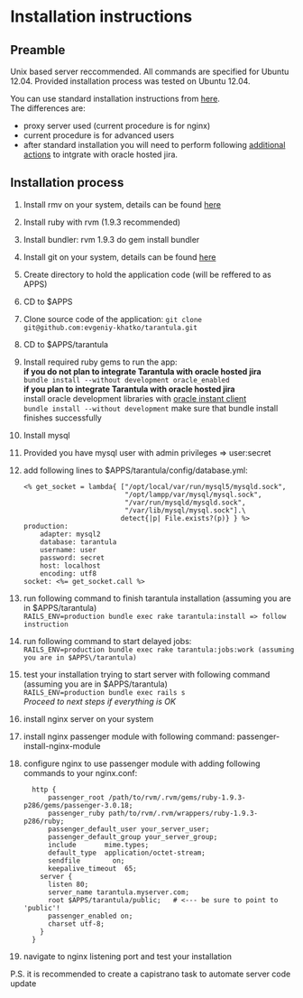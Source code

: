 # Installation instructions

## Preamble
Unix based server reccommended. 
All commands are specified for Ubuntu 12.04.
Provided installation process was tested on Ubuntu 12.04.

You can use standard installation instructions from [here](https://github.com/prove/tarantula).  
The differences are:
- proxy server used (current procedure is for nginx)
- current procedure is for advanced users
- after standard installation you will need to perform following [additional actions](https://getsatisfaction.com/prove/topics/jira_link) to intgrate with oracle hosted jira.   

## Installation process

1. Install rmv on your system, details can be found [here](https://rvm.io/rvm/install/)
2. Install ruby with rvm (1.9.3 recommended) 
3. Install bundler:     rvm 1.9.3 do gem install bundler
4. Install git on your system, details can be found [here](http://git-scm.com/book/en/Getting-Started-Installing-Git)
5. Create directory to hold the application code (will be reffered to as APPS)
6. CD to $APPS
7. Clone source code of the application: `git clone git@github.com:evgeniy-khatko/tarantula.git`  
8. CD to $APPS/tarantula
9. Install required ruby gems to run the app:  
**if you do not plan to integrate Tarantula with oracle hosted jira**  
  `bundle install --without development oracle_enabled`   
**if you plan to integrate Tarantula with oracle hosted jira**  
  install oracle development libraries with [oracle instant client](http://www.oracle.com/technetwork/topics/linuxx86-64soft-092277.html)   
  `bundle install --without development`   make sure that bundle install finishes successfully  
10. Install mysql
11. Provided you have mysql user with admin privileges => user:secret
12. add following lines to $APPS/tarantula/config/database.yml:  

        <% get_socket = lambda{ ["/opt/local/var/run/mysql5/mysqld.sock",   
                                 "/opt/lampp/var/mysql/mysql.sock",   
                                 "/var/run/mysqld/mysqld.sock",    
                                 "/var/lib/mysql/mysql.sock"].\    
                                detect{|p| File.exists?(p)} } %>     
        production:  
            adapter: mysql2  
            database: tarantula  
            username: user  
            password: secret  
            host: localhost   
            encoding: utf8  
        socket: <%= get_socket.call %>       

13. run following command to finish tarantula installation (assuming you are in $APPS/tarantula)       
       `RAILS_ENV=production bundle exec rake tarantula:install => follow instruction`         
14. run following command to start delayed jobs:         
        `RAILS_ENV=production bundle exec rake tarantula:jobs:work (assuming you are in $APPS\/tarantula)`         
15. test your installation trying to start server with following command (assuming you are in $APPS/tarantula)     
        `RAILS_ENV=production bundle exec rails s`            
*Proceed to next steps if everything is OK*
16. install nginx server on your system
17. install nginx passenger module with following command:     passenger-install-nginx-module
18. configure nginx to use passenger module with adding following commands to your nginx.conf:  

          http {   
              passenger_root /path/to/rvm/.rvm/gems/ruby-1.9.3-p286/gems/passenger-3.0.18;  
              passenger_ruby path/to/rvm/.rvm/wrappers/ruby-1.9.3-p286/ruby;  
              passenger_default_user your_server_user;  
              passenger_default_group your_server_group;  
              include       mime.types;  
              default_type  application/octet-stream;  
              sendfile        on;  
              keepalive_timeout  65;  
            server {  
              listen 80;  
              server_name tarantula.myserver.com;  
              root $APPS/tarantula/public;   # <--- be sure to point to 'public'!  
              passenger_enabled on;  
              charset utf-8;  
            }  
          }  

19. navigate to nginx listening port and test your installation

P.S.
it is recommended to create a capistrano task to automate server code update
